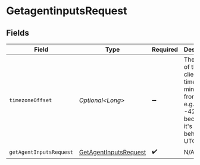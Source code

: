 # GetagentinputsRequest


## Fields

| Field                                                                                                      | Type                                                                                                       | Required                                                                                                   | Description                                                                                                |
| ---------------------------------------------------------------------------------------------------------- | ---------------------------------------------------------------------------------------------------------- | ---------------------------------------------------------------------------------------------------------- | ---------------------------------------------------------------------------------------------------------- |
| `timezoneOffset`                                                                                           | *Optional\<Long>*                                                                                          | :heavy_minus_sign:                                                                                         | The offset of the client's timezone in minutes from UTC. e.g. PDT is -420 because it's 7 hours behind UTC. |
| `getAgentInputsRequest`                                                                                    | [GetAgentInputsRequest](../../models/components/GetAgentInputsRequest.md)                                  | :heavy_check_mark:                                                                                         | N/A                                                                                                        |